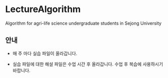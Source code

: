 # LectureAlgorithm
Algorithm for agri-life science undergraduate students in Sejong University

## 안내

* 매 주 마다 실습 파일이 올라갑니다.

* 실습 파일에 대한 해설 파일은 수업 시간 후 올라갑니다. 수업 후 복습에 사용하시기 바랍니다.